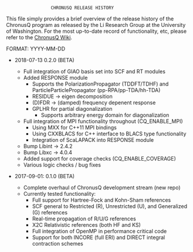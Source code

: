                      CHRONUSQ RELEASE HISTORY


  This file simply provides a brief overview of the release history of the
  ChronusQ program as released by the Li Research Group at the University
  of Washington. For the most up-to-date record of functionality, etc,
  please refer to the [ChronusQ Wiki](https://github.com/liresearchgroup/chronusq_public/wiki).


  FORMAT: YYYY-MM-DD

  - 2018-07-13 0.2.0 (BETA)
    - Full integration of GIAO basis set into SCF and RT modules
    - Added RESPONSE module
      - Supports the PolarizationPropagator (TDDFT/TDHF) and ParticleParticlePropagator (pp-RPA/pp-TDA/hh-TDA)
      - RESIDUE -> eigen decomposition
      - (D)FDR -> (damped) frequency depenent response
      - GPLHR for partial diagonalization
        - Supports arbitrary energy domain for diagonalization
    - Full integration of MPI functionality throughout (CQ_ENABLE_MPI)
      - Using MXX for C++11 MPI bindings
      - Using CXXBLACS for C++ interface to BLACS type functionality
      - Integration of ScaLAPACK into RESPONSE module
    - Bump Libint -> 2.4.2
    - Bump Libxc  -> 4.0.4
    - Added support for coverage checks (CQ_ENABLE_COVERAGE)
    - Various logic checks / bug fixes
  

  - 2017-09-01: 0.1.0 (BETA)
    - Complete overhaul of ChronusQ development stream (new repo)
    - Currently tested functionality:
      - Full support for Hartree-Fock and Kohn-Sham references
      - SCF general to Restricted (R), Unrestricted (U), and Generalized (G) references
      - Real-time propagation of R/U/G references
      - X2C Relativistic references (both HF and KS)
      - Full integration of OpenMP in performance critical code
      - Support for both INCORE (full ERI) and DIRECT integral contraction schemes
